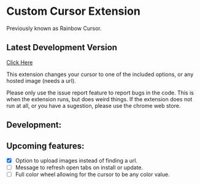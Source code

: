 # Custom Cursor Extension
Previously known as Rainbow Cursor.

## Latest Development Version

[Click Here](https://minhaskamal.github.io/DownGit/#/home?url=https://github.com/BeckBusch/Custom-Rainbow-Cursor-Extension/tree/master/Extension)

This extension changes your cursor to one of the included options, or any hosted image (needs a url).  

Please only use the issue report feature to report bugs in the code. This is when the extension runs, but does weird things. If the extension does not run at all, or you have a sugestion, please use the chrome web store.
## Development:

## Upcoming features:
- [x] Option to upload images instead of finding a url.
- [ ] Message to refresh open tabs on install or update.
- [ ] Full color wheel allowing for the cursor to be any color value.
